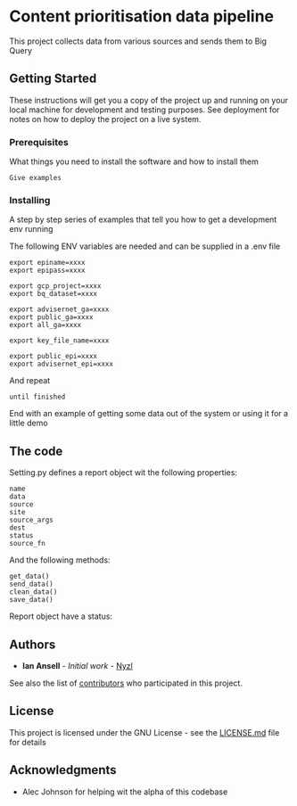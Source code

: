 # Content prioritisation data pipeline

This project collects data from various sources and sends them to Big Query

## Getting Started

These instructions will get you a copy of the project up and running on your local machine for development and testing purposes. See deployment for notes on how to deploy the project on a live system.

### Prerequisites

What things you need to install the software and how to install them

```
Give examples
```

### Installing

A step by step series of examples that tell you how to get a development env running

The following ENV variables are needed and can be supplied in a .env file
```
export epiname=xxxx
export epipass=xxxx

export gcp_project=xxxx
export bq_dataset=xxxx

export advisernet_ga=xxxx
export public_ga=xxxx
export all_ga=xxxx

export key_file_name=xxxx

export public_epi=xxxx
export advisernet_epi=xxxx
```



And repeat

```
until finished
```

End with an example of getting some data out of the system or using it for a little demo

## The code

Setting.py defines a report object wit the following properties:
```
name
data
source
site
source_args
dest
status
source_fn
```
And the following methods:
```
get_data()
send_data()
clean_data()
save_data()
```

Report object have a status:


## Authors

* **Ian Ansell** - *Initial work* - [Nyzl](https://github.com/Nyzl)

See also the list of [contributors](https://github.com/your/project/contributors) who participated in this project.

## License

This project is licensed under the GNU License - see the [LICENSE.md](LICENSE.md) file for details

## Acknowledgments

* Alec Johnson for helping wit the alpha of this codebase
